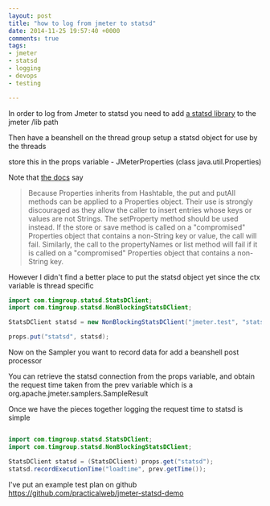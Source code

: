 ```yaml
---
layout: post
title: "how to log from jmeter to statsd"
date: 2014-11-25 19:57:40 +0000
comments: true
tags: 
- jmeter
- statsd
- logging
- devops
- testing

---
```


In order to log from Jmeter to statsd you need to add [a statsd library](https://github.com/tim-group/java-statsd-client/releases/download/v3.0.1/java-statsd-client-3.0.1.jar) to the jmeter /lib path 

Then have a beanshell on the thread group setup a statsd object for use by the threads

<!--more-->

store this in the props variable - JMeterProperties (class java.util.Properties)

Note that [the docs](https://docs.oracle.com/javase/7/docs/api/java/util/Properties.html) say 

> Because Properties inherits from Hashtable, the put and putAll methods can be applied to a Properties object. Their use is strongly discouraged as they allow the caller to insert entries whose keys or values are not Strings. The setProperty method should be used instead. If the store or save method is called on a "compromised" Properties object that contains a non-String key or value, the call will fail. Similarly, the call to the propertyNames or list method will fail if it is called on a "compromised" Properties object that contains a non-String key.

However I didn't find a better place to put the statsd object yet since the ctx variable is thread specific

```java
import com.timgroup.statsd.StatsDClient;
import com.timgroup.statsd.NonBlockingStatsDClient;

StatsDClient statsd = new NonBlockingStatsDClient("jmeter.test", "statsd.exapmle.com", 8125);

props.put("statsd", statsd);

```


Now on the Sampler you want to record data for add a beanshell post processor

You can retrieve the statsd connection from the props variable, and obtain the request time taken from the prev variable which is a org.apache.jmeter.samplers.SampleResult 

Once we have the pieces together logging the request time to statsd is simple

```java

import com.timgroup.statsd.StatsDClient;
import com.timgroup.statsd.NonBlockingStatsDClient;

StatsDClient statsd = (StatsDClient) props.get("statsd");
statsd.recordExecutionTime("loadtime", prev.getTime());

```

I've put an example test plan on github https://github.com/practicalweb/jmeter-statsd-demo
